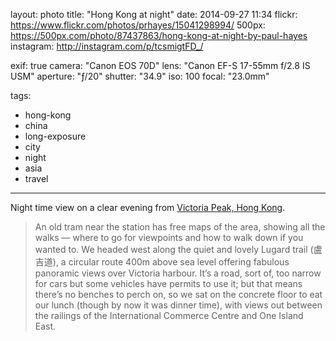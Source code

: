 layout: photo
title: "Hong Kong at night"
date: 2014-09-27 11:34
flickr: https://www.flickr.com/photos/prhayes/15041298994/
500px: https://500px.com/photo/87437863/hong-kong-at-night-by-paul-hayes
instagram: http://instagram.com/p/tcsmigtFD_/

exif: true
camera: "Canon EOS 70D"
lens: "Canon EF-S 17-55mm f/2.8 IS USM"
aperture: "ƒ/20"
shutter: "34.9"
iso: 100
focal: "23.0mm"

tags:
  - hong-kong
  - china
  - long-exposure
  - city
  - night
  - asia
  - travel
---

Night time view on a clear evening from [Victoria Peak, Hong Kong](http://sam-and-paul.com/2014/09/hong-kong-china/).

> An old tram near the station has free maps of the area, showing all the walks — where to go for viewpoints and how to walk down if you wanted to. We headed west along the quiet and lovely Lugard trail (盧吉道), a circular route 400m above sea level offering fabulous panoramic views over Victoria harbour. It’s a road, sort of, too narrow for cars but some vehicles have permits to use it; but that means there’s no benches to perch on, so we sat on the concrete floor to eat our lunch (though by now it was dinner time), with views out between the railings of the International Commerce Centre and One Island East.

